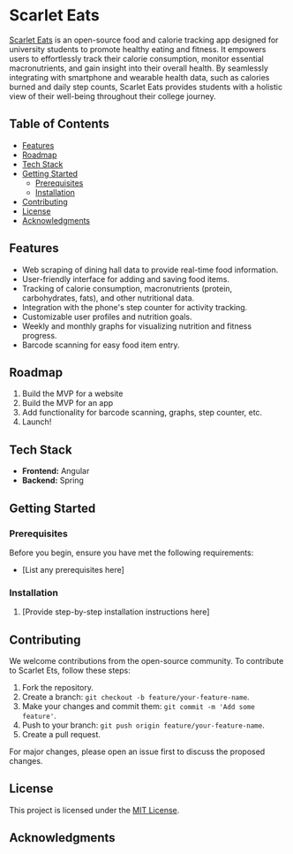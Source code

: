 # Scarlet Eats

[Scarlet Eats](https://scarleteats.com) is an open-source food and calorie tracking app designed for university students to promote healthy eating and fitness. It empowers users to effortlessly track their calorie consumption, monitor essential macronutrients, and gain insight into their overall health. By seamlessly integrating with smartphone and wearable health data, such as calories burned and daily step counts, Scarlet Eats provides students with a holistic view of their well-being throughout their college journey.

## Table of Contents

- [Features](#features)
- [Roadmap](#roadmap)
- [Tech Stack](#tech-stack) 
- [Getting Started](#getting-started)
  - [Prerequisites](#prerequisites)
  - [Installation](#installation)
- [Contributing](#contributing)
- [License](#license)
- [Acknowledgments](#acknowledgments)

## Features

- Web scraping of dining hall data to provide real-time food information.
- User-friendly interface for adding and saving food items.
- Tracking of calorie consumption, macronutrients (protein, carbohydrates, fats), and other nutritional data.
- Integration with the phone's step counter for activity tracking.
- Customizable user profiles and nutrition goals.
- Weekly and monthly graphs for visualizing nutrition and fitness progress.
- Barcode scanning for easy food item entry.

## Roadmap

1. Build the MVP for a website
2. Build the MVP for an app
3. Add functionality for barcode scanning, graphs, step counter, etc.
4. Launch!

## Tech Stack

- **Frontend:** Angular
- **Backend:** Spring

## Getting Started

### Prerequisites

Before you begin, ensure you have met the following requirements:

- [List any prerequisites here]

### Installation

1. [Provide step-by-step installation instructions here]

## Contributing

We welcome contributions from the open-source community. To contribute to Scarlet Ets, follow these steps:

1. Fork the repository.
2. Create a branch: `git checkout -b feature/your-feature-name`.
3. Make your changes and commit them: `git commit -m 'Add some feature'`.
4. Push to your branch: `git push origin feature/your-feature-name`.
5. Create a pull request.

For major changes, please open an issue first to discuss the proposed changes.

## License

This project is licensed under the [MIT License](https://choosealicense.com/licenses/mit/).

## Acknowledgments

